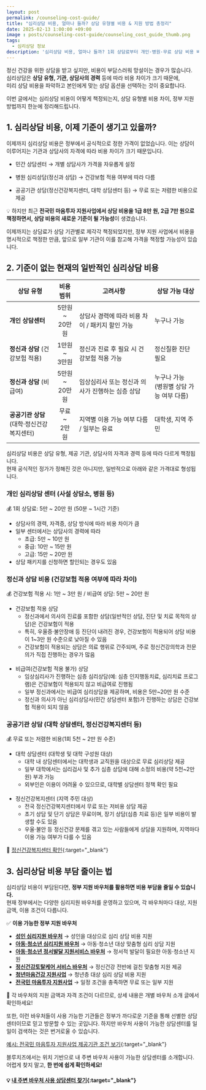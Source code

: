 ```yaml
---
layout: post
permalink: /counseling-cost-guide/
title: "심리상담 비용, 얼마나 들까? 상담 유형별 비용 & 지원 방법 총정리"
date: 2025-02-13 1:00:00 +09:00
image : posts/counseling-cost-guide/counseling_cost_guide_thumb.png
tags:
  - 심리상담 정보
description: '심리상담 비용, 얼마나 들까? 1회 상담료부터 개인·병원·무료 상담 비용 비교, 정부 지원 방법까지 한눈에 정리했습니다!'
---
```


정신 건강을 위한 상담을 받고 싶지만, 비용이 부담스러워 망설이는 경우가 많습니다.  
심리상담은 **상담 유형, 기관, 상담사의 경력** 등에 따라 비용 차이가 크기 때문에,  
미리 상담 비용을 파악하고 본인에게 맞는 상담 옵션을 선택하는 것이 중요합니다.

이번 글에서는 심리상담 비용이 어떻게 책정되는지, 상담 유형별 비용 차이, 정부 지원 방법까지 한눈에 정리해드립니다.

## 1. 심리상담 비용, 이제 기준이 생기고 있을까?

이제까지 심리상담 비용은 정부에서 공식적으로 정한 가격이 없었습니다. 
이는 상담이 이루어지는 기관과 상담사의 자격에 따라 비용 차이가 크기 때문입니다.

- 민간 상담센터 → 개별 상담사가 가격을 자유롭게 설정  

- 병원 심리상담(정신과 상담) → 건강보험 적용 여부에 따라 다름

- 공공기관 상담(정신건강복지센터, 대학 상담센터 등) → 무료 또는 저렴한 비용으로 제공

💡 하지만 최근 **전국민 마음투자 지원사업에서 상담 비용을 1급 8만 원, 2급 7만 원으로 책정하면서, 상담 비용의 새로운 기준이 될 가능성**이 생겼습니다.

이제까지는 상담료가 상담 기관별로 제각각 책정되었지만, 정부 지원 사업에서 비용을 명시적으로 책정한 만큼, 앞으로 일부 기관이 이를 참고해 가격을 책정할 가능성이 있습니다.

## 2. 기준이 없는 현재의 일반적인 심리상담 비용

| 상담 유형                          | 비용 범위                | 고려사항                         | 상담 가능 대상                      |
| ------------------------------ |:--------------------:| ---------------------------- | ----------------------------- |
| **개인 상담센터**                    | 5만원 <br/>~ <br/>20만원 | 상담사 경력에 따라 비용 차이 / 패키지 할인 가능 | 누구나 가능                        |
| **정신과 상담** (건강보험 적용)           | 1만원 <br/>~ <br/>3만원  | 정신과 진료 후 필요 시 건강보험 적용 가능     | 정신질환 진단 필요                    |
| **정신과 상담** (비급여)               | 5만원 <br/>~ <br/>20만원 | 임상심리사 또는 정신과 의사가 진행하는 심층 상담  | 누구나 가능 <br/>(병원별 상담 가능 여부 다름) |
| **공공기관 상담** <br/>(대학·정신건강복지센터) | 무료 <br/>~ <br/>2만 원  | 지역별 이용 가능 여부 다름 / 일부는 유료     | 대학생, 지역 주민                    |

심리상담 비용은 상담 유형, 제공 기관, 상담사의 자격과 경력 등에 따라 다르게 책정됩니다.  
현재 공식적인 정가가 정해진 것은 아니지만, 일반적으로 아래와 같은 가격대로 형성됩니다.

### 개인 심리상담 센터 (사설 상담소, 병원 등)

💰 1회 상담료: 5만 ~ 20만 원 (50분 ~ 1시간 기준)

- 상담사의 경력, 자격증, 상담 방식에 따라 비용 차이가 큼
- 일부 센터에서는 상담사의 경력에 따라
  - 초급: 5만 ~ 10만 원
  - 중급: 10만 ~ 15만 원
  - 고급: 15만 ~ 20만 원
- 상담 패키지를 신청하면 할인되는 경우도 있음

### 정신과 상담 비용 (건강보험 적용 여부에 따라 차이)

💰 건강보험 적용 시: 1만 ~ 3만 원 / 비급여 상담: 5만 ~ 20만 원

- 건강보험 적용 상담
  - 정신과에서 의사의 진료를 포함한 상담(일반적인 상담, 진단 및 치료 목적의 상담)은 건강보험이 적용
  - 특히, 우울증·불안장애 등 진단이 내려진 경우, 건강보험이 적용되어 상담 비용이 1~3만 원 수준으로 낮아질 수 있음
  - 건강보험이 적용되는 상담은 의료 행위로 간주되며, 주로 정신건강의학과 전문의가 직접 진행하는 경우가 많음
    <br><br>
- 비급여(건강보험 적용 불가) 상담
  - 임상심리사가 진행하는 심층 심리상담(예: 심층 인지행동치료, 심리치료 프로그램)은 건강보험이 적용되지 않고 비급여로 진행됨
  - 일부 정신과에서는 비급여 심리상담을 제공하며, 비용은 5만~20만 원 수준
  - 정신과 의사가 아닌 심리상담사(민간 상담센터 포함)가 진행하는 상담은 건강보험 적용이 되지 않음

### 공공기관 상담 (대학 상담센터, 정신건강복지센터 등)

💰 무료 또는 저렴한 비용(1회 5천 ~ 2만 원 수준)

- 대학 상담센터 (대학생 및 대학 구성원 대상)
  - 대학 내 상담센터에서는 대학생과 교직원을 대상으로 무료 심리상담 제공
  - 일부 대학에서는 심리검사 및 추가 심층 상담에 대해 소정의 비용(약 5천~2만 원) 부과 가능
  - 외부인은 이용이 어려울 수 있으므로, 대학별 상담센터 정책 확인 필요
    <br><br>
- 정신건강복지센터 (지역 주민 대상)
  - 전국 정신건강복지센터에서 무료 또는 저비용 상담 제공
  - 초기 상담 및 단기 상담은 무료이며, 장기 상담(심층 치료 등)은 일부 비용이 발생할 수도 있음
  - 우울·불안 등 정신건강 문제를 겪고 있는 사람들에게 상담을 지원하며, 지역마다 이용 가능 여부가 다를 수 있음

📌 [정신건강복지센터 확인](https://www.mohw.go.kr/menu.es?mid=a10706040300){:target="_blank"}

## 3. 심리상담 비용 부담 줄이는 법

심리상담 비용이 부담된다면, **정부 지원 바우처를 활용하면 비용 부담을 줄일 수 있습니다.**  
현재 정부에서는 다양한 심리지원 바우처를 운영하고 있으며, 각 바우처마다 대상, 지원 금액, 이용 조건이 다릅니다.

✅ **이용 가능한 정부 지원 바우처**

- **[성인 심리지원 바우처](https://blog.bluecheese.kr/adult-psychological-support-service-voucher/)** → 성인을 대상으로 심리 상담 비용 지원
- **[아동·청소년 심리지원 바우처](https://blog.bluecheese.kr/children-and-youth-psychological-support-service-voucher/)** → 아동·청소년 대상 맞춤형 심리 상담 지원
- **[아동·청소년 정서발달 지원서비스 바우처](https://blog.bluecheese.kr/children-and-youth-emotional-development-support-service-voucher/)** → 정서적 발달이 필요한 아동·청소년 지원
- **[정신건강토탈케어 서비스 바우처](https://blog.bluecheese.kr/mental-health-totalcare-service-voucher/)** → 정신건강 전반에 걸친 맞춤형 지원 제공
- **[청년마음건강 지원사업](https://blog.bluecheese.kr/youth-mental-health-support-project/)** → 청년층 대상 심리 상담 비용 지원
- **[전국민 마음투자 지원사업](https://blog.bluecheese.kr/national-mind-investment-support-project/)** → 일정 조건을 충족하면 무료 또는 일부 지원

📌 각 바우처의 지원 금액과 자격 조건이 다르므로, 상세 내용은 개별 바우처 소개 글에서 확인하세요!

또한, 이런 바우처들이 사용 가능한 기관들은 정부가 까다로운 기준을 통해 선별한 상담센터이므로 믿고 방문할 수 있는 곳입니다. 하지만 바우처 사용이 가능한 상담센터를 일일이 검색하는 것은 번거로울 수 있습니다.

[예시: 전국민 마음투자 지원사업 제공기관 조건 보기](https://www.mohw.go.kr/board.es?mid=a10503000000&bid=0027&list_no=1481781&act=view&#share){:target="_blank"}

블루치즈에서는 위치 기반으로 내 주변 바우처 사용이 가능한 상담센터를 소개합니다. 
어렵게 찾지 말고, **한 번에 쉽게 확인하세요!**

#### 💡 [내 주변 바우처 사용 상담센터 찾기](https://bluecheese.kr?utm_source=blog&utm_medium=social&utm_campaign=bluecheese_blog&utm_content=counseling_cost_guide){:target="_blank"}
